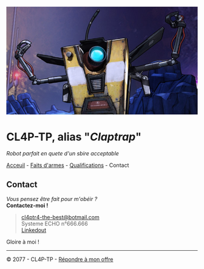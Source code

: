 ![Image de Claptrap](img/claptrap_bandeau.jpg)

# CL4P-TP, alias "_Claptrap_"

_Robot parfait en quete d'un sbire acceptable_

[Acceuil](README.md) - [Faits d'armes](projet.md) -  [Qualifications](qualifications.md) - Contact

## Contact

_Vous pensez être fait pour m'obéir ?_  
__Contactez-moi !__

> cl4ptr4-the-best@botmail.com  
> Systeme ECHO n°666.666  
> [Linkedout](https://borderlands.fandom.com/wiki/Claptrap)  

Gloire à moi !

----

© 2077 - CL4P-TP - [Répondre à mon offre](contact.md)